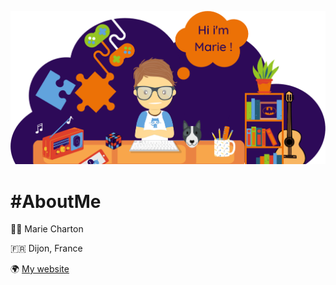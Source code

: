 ![presentation](presentation.png)
# #AboutMe

👩‍🦰 Marie Charton

🇫🇷 Dijon, France

🌍 [My website](https://www.mariecharton.fr)

